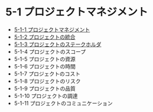 # 5-1 プロジェクトマネジメント

- [5-1-1 プロジェクトマネジメント](5-1-1プロジェクトマネジメント.md)
- [5-1-2 プロジェクトの統合](5-1-2プロジェクトの統合.md)
- [5-1-3 プロジェクトのステークホルダ](5-1-3プロジェクトのステークホルダ.md)
- 5-1-4 プロジェクトのスコープ
- 5-1-5 プロジェクトの資源
- 5-1-6 プロジェクトの時間
- 5-1-7 プロジェクトのコスト
- 5-1-8 プロジェクトのリスク
- 5-1-9 プロジェクトの品質
- 5-1-10 プロジェクトの調達
- 5-1-11 プロジェクトのコミュニケーション
